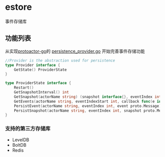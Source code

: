 # estore
事件存储库

## 功能列表

从实现[protoactor-go](https://github.com/AsynkronIT/protoactor-go)的
[persistence_provider.go](https://github.com/AsynkronIT/protoactor-go/blob/dev/persistence/persistence_provider.go)
开始完善事件存储功能

```go
//Provider is the abstraction used for persistence
type Provider interface {
	GetState() ProviderState
}

type ProviderState interface {
	Restart()
	GetSnapshotInterval() int
	GetSnapshot(actorName string) (snapshot interface{}, eventIndex int, ok bool)
	GetEvents(actorName string, eventIndexStart int, callback func(e interface{}))
	PersistEvent(actorName string, eventIndex int, event proto.Message)
	PersistSnapshot(actorName string, eventIndex int, snapshot proto.Message)
}
```

### 支持的第三方存储库
- LevelDB
- BoltDB
- Redis
